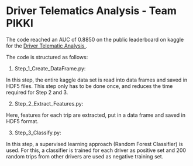 # Driver Telematics Analysis - Team PIKKI

The code reached an AUC of 0.8850 on the public leaderboard on kaggle
for the [Driver Telematic Analysis
](http://www.kaggle.com/c/axa-driver-telematics-analysis/).

The code is structured as follows:

1. Step_1_Create_DataFrame.py:

In this step, the entire kaggle data set is read into data frames
and saved in HDF5 files. This step only has to be done once, and
reduces the time required for Step 2 and 3.

2. Step_2_Extract_Features.py:

Here, features for each trip are extracted, put in a data frame and
saved in HDF5 format.

3. Step_3_Classify.py:

In this step, a supervised learning approach (Random Forest
Classifier) is used. For this, a classifier is trained for each driver as
positive set and 200 random trips from other drivers are used as negative
training set.